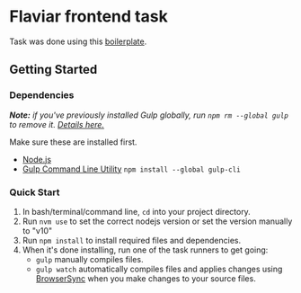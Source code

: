 # Flaviar frontend task

Task was done using this [boilerplate](https://github.com/ryanowich/gulp-scss-js-twig-boilerplate).

## Getting Started

### Dependencies

_**Note:** if you've previously installed Gulp globally, run `npm rm --global gulp` to remove it. [Details here.](https://medium.com/gulpjs/gulp-sips-command-line-interface-e53411d4467)_

Make sure these are installed first.

-   [Node.js](http://nodejs.org)
-   [Gulp Command Line Utility](http://gulpjs.com) `npm install --global gulp-cli`

### Quick Start

1. In bash/terminal/command line, `cd` into your project directory.
2. Run `nvm use` to set the correct nodejs version or set the version manually to "v10"
3. Run `npm install` to install required files and dependencies.
4. When it's done installing, run one of the task runners to get going:
    - `gulp` manually compiles files.
    - `gulp watch` automatically compiles files and applies changes using [BrowserSync](https://browsersync.io/) when you make changes to your source files.
